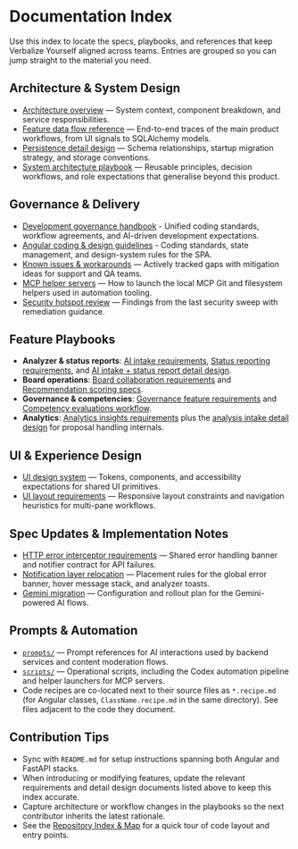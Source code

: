 # Documentation Index

Use this index to locate the specs, playbooks, and references that keep Verbalize Yourself aligned across teams. Entries are grouped so you can jump straight to the material you need.

## Architecture & System Design

- [Architecture overview](architecture.md) — System context, component breakdown, and service responsibilities.
- [Feature data flow reference](data-flow-overview.md) — End-to-end traces of the main product workflows, from UI signals to SQLAlchemy models.
- [Persistence detail design](persistence-detail-design.md) — Schema relationships, startup migration strategy, and storage conventions.
- [System architecture playbook](system-architecture-playbook.md) — Reusable principles, decision workflows, and role expectations that generalise beyond this product.

## Governance & Delivery

- [Development governance handbook](governance/development-governance-handbook.md) - Unified coding standards, workflow agreements, and AI-driven development expectations.
- [Angular coding & design guidelines](guidelines/angular-coding-guidelines.md) - Coding standards, state management, and design-system rules for the SPA.
- [Known issues & workarounds](known-issues.md) — Actively tracked gaps with mitigation ideas for support and QA teams.
- [MCP helper servers](mcp-helper-servers.md) — How to launch the local MCP Git and filesystem helpers used in automation tooling.
- [Security hotspot review](security-review.md) — Findings from the last security sweep with remediation guidance.

## Feature Playbooks

- **Analyzer & status reports**: [AI intake requirements](features/analysis-intake/requirements.md), [Status reporting requirements](features/status-reporting/requirements.md), and [AI intake + status report detail design](features/ai-intake-status-reports/requirements.md).
- **Board operations**: [Board collaboration requirements](features/board/requirements.md) and [Recommendation scoring specs](features/recommendation-scoring/requirements.md).
- **Governance & competencies**: [Governance feature requirements](features/governance/requirements.md) and [Competency evaluations workflow](features/competency-evaluations/requirements.md).
- **Analytics**: [Analytics insights requirements](features/analytics-insights/requirements.md) plus the [analysis intake detail design](features/analysis-intake/detail-design.md) for proposal handling internals.

## UI & Experience Design

- [UI design system](ui-design-system.md) — Tokens, components, and accessibility expectations for shared UI primitives.
- [UI layout requirements](ui-layout-requirements.md) — Responsive layout constraints and navigation heuristics for multi-pane workflows.

## Spec Updates & Implementation Notes

- [HTTP error interceptor requirements](spec-updates/http-error-interceptor.md) — Shared error handling banner and notifier contract for API failures.
- [Notification layer relocation](spec-updates/toast-layer-layout.md) — Placement rules for the global error banner, hover message stack, and analyzer toasts.
- [Gemini migration](spec-updates/gemini-migration.md) — Configuration and rollout plan for the Gemini-powered AI flows.

## Prompts & Automation

- [`prompts/`](../prompts) — Prompt references for AI interactions used by backend services and content moderation flows.
- [`scripts/`](../scripts) — Operational scripts, including the Codex automation pipeline and helper launchers for MCP servers.
- Code recipes are co-located next to their source files as `*.recipe.md` (for Angular classes, `ClassName.recipe.md` in the same directory). See files adjacent to the code they document.

## Contribution Tips

- Sync with `README.md` for setup instructions spanning both Angular and FastAPI stacks.
- When introducing or modifying features, update the relevant requirements and detail design documents listed above to keep this index accurate.
- Capture architecture or workflow changes in the playbooks so the next contributor inherits the latest rationale.
- See the [Repository Index & Map](INDEX.md) for a quick tour of code layout and entry points.
